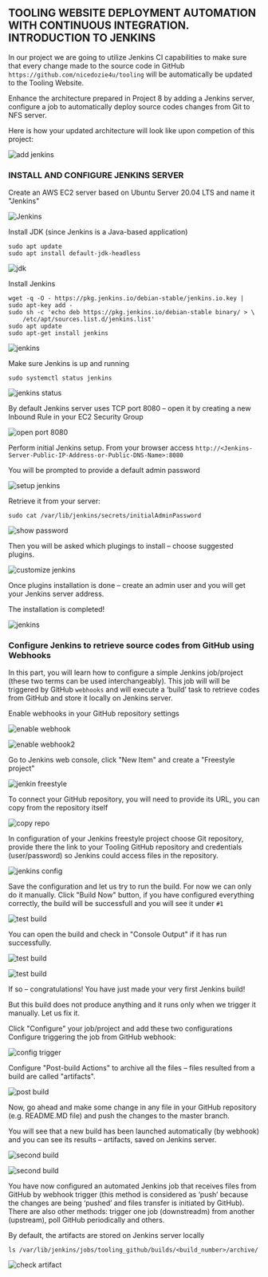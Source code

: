 ## TOOLING WEBSITE DEPLOYMENT AUTOMATION WITH CONTINUOUS INTEGRATION. INTRODUCTION TO JENKINS

In our project we are going to utilize Jenkins CI capabilities to make sure that every change made to the source code in GitHub `https://github.com/nicedozie4u/tooling` will be automatically be updated to the Tooling Website.

Enhance the architecture prepared in Project 8 by adding a Jenkins server, configure a job to automatically deploy source codes changes from Git to NFS server.

Here is how your updated architecture will look like upon competion of this project:

![add jenkins](./images/add_jenkins.png)

### INSTALL AND CONFIGURE JENKINS SERVER

Create an AWS EC2 server based on Ubuntu Server 20.04 LTS and name it "Jenkins"

![Jenkins](./images/Jenkins.PNG)

Install JDK (since Jenkins is a Java-based application)

```
sudo apt update
sudo apt install default-jdk-headless
```

![jdk](./images/install%20JDK.PNG)

Install Jenkins

```
wget -q -O - https://pkg.jenkins.io/debian-stable/jenkins.io.key | sudo apt-key add -
sudo sh -c 'echo deb https://pkg.jenkins.io/debian-stable binary/ > \
    /etc/apt/sources.list.d/jenkins.list'
sudo apt update
sudo apt-get install jenkins
```

![jenkins](./images/install%20Jenkins1.PNG)

Make sure Jenkins is up and running

`sudo systemctl status jenkins`

![jenkins status](./images/check%20jenkins%20status.PNG)

By default Jenkins server uses TCP port 8080 – open it by creating a new Inbound Rule in your EC2 Security Group

![open port 8080](./images/open%20port%208080.PNG)

Perform initial Jenkins setup.
From your browser access `http://<Jenkins-Server-Public-IP-Address-or-Public-DNS-Name>:8080`

You will be prompted to provide a default admin password

![setup jenkins](./images/setup%20Jenkins.PNG)

Retrieve it from your server:

`sudo cat /var/lib/jenkins/secrets/initialAdminPassword`

![show password](./images/show%20password.PNG)

Then you will be asked which plugings to install – choose suggested plugins.

![customize jenkins](./images/customize%20jenkins.PNG)

Once plugins installation is done – create an admin user and you will get your Jenkins server address.

The installation is completed!

![jenkins](./images/Jenkins%20complete.PNG)

### Configure Jenkins to retrieve source codes from GitHub using Webhooks

In this part, you will learn how to configure a simple Jenkins job/project (these two terms can be used interchangeably). This job will will be triggered by GitHub `webhooks` and will execute a ‘build’ task to retrieve codes from GitHub and store it locally on Jenkins server.

Enable webhooks in your GitHub repository settings

![enable webhook](./images/add%20web-hook1.PNG)

![enable webhook2](./images/add%20web-hook2.PNG)

Go to Jenkins web console, click "New Item" and create a "Freestyle project"

![jenkin freestyle](./images/create%20freestyle%20project.PNG)


To connect your GitHub repository, you will need to provide its URL, you can copy from the repository itself

![copy repo](./images/connect%20git%20repo.PNG)


In configuration of your Jenkins freestyle project choose Git repository, provide there the link to your Tooling GitHub repository and credentials (user/password) so Jenkins could access files in the repository.

![jenkins config](./images/configure%20jenkins.PNG)

Save the configuration and let us try to run the build. For now we can only do it manually.
Click "Build Now" button, if you have configured everything correctly, the build will be successfull and you will see it under `#1`

![test build](./images/success1.PNG)

You can open the build and check in "Console Output" if it has run successfully.

![test build](./images/success2.PNG)

![test build](./images/success3.PNG)

If so – congratulations! You have just made your very first Jenkins build!

But this build does not produce anything and it runs only when we trigger it manually. Let us fix it.

Click "Configure" your job/project and add these two configurations
Configure triggering the job from GitHub webhook:

![config trigger](./images/config%20build%20trigger.PNG)

Configure "Post-build Actions" to archive all the files – files resulted from a build are called "artifacts".

![post build](./images/config%20post%20build%20action.PNG)

Now, go ahead and make some change in any file in your GitHub repository (e.g. README.MD file) and push the changes to the master branch.

You will see that a new build has been launched automatically (by webhook) and you can see its results – artifacts, saved on Jenkins server.

![second build](./images/build%20artifact.PNG)

![second build](./images/push%20success.PNG)

You have now configured an automated Jenkins job that receives files from GitHub by webhook trigger (this method is considered as ‘push’ because the changes are being ‘pushed’ and files transfer is initiated by GitHub). There are also other methods: trigger one job (downstreadm) from another (upstream), poll GitHub periodically and others.

By default, the artifacts are stored on Jenkins server locally

`ls /var/lib/jenkins/jobs/tooling_github/builds/<build_number>/archive/`

![check artifact](./images/check%20artifacts.PNG)


